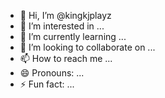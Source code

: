 - 👋 Hi, I’m @kingkjplayz
- 👀 I’m interested in ...
- 🌱 I’m currently learning ...
- 💞️ I’m looking to collaborate on ...
- 📫 How to reach me ...
- 😄 Pronouns: ...
- ⚡ Fun fact: ...

<!---
kingkjplayz/kingkjplayz is a ✨ special ✨ repository because its `README.md` (this file) appears on your GitHub profile.
You can click the Preview link to take a look at your changes.
--->
